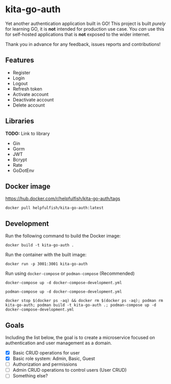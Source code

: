 # kita-go-auth

Yet another authentication application built in GO! This project is built _purely_ for learning GO, it is **not** intended for production use case.
You _can_ use this for self-hosted applications that is **not** exposed to the wider internet.

Thank you in advance for any feedback, issues reports and contributions!

## Features

- Register
- Login
- Logout
- Refresh token
- Activate account
- Deactivate account
- Delete account

## Libraries

**TODO:** Link to library

- Gin
- Gorm
- JWT
- Bcrypt
- Rate
- GoDotEnv

## Docker image

https://hub.docker.com/r/helpfulfish/kita-go-auth/tags

```
docker pull helpfulfish/kita-go-auth:latest
```

## Development

Run the following command to build the Docker image:

```
docker build -t kita-go-auth .
```

Run the container with the built image:

```
docker run -p 3001:3001 kita-go-auth
```

Run using `docker-compose` or `podman-compose` (Recommended)

```
docker-compose up -d docker-compose-development.yml
```

```
podman-compose up -d docker-compose-development.yml
```

```
docker stop $(docker ps -aq) && docker rm $(docker ps -aq); podman rm kita-go-auth; podman build -t kita-go-auth .; podman-compose up -d docker-compose-development.yml
```

## Goals

Including the list below, the goal is to create a microservice focused on authentication and user management as a domain.

- [x] Basic CRUD operations for user
- [x] Basic role system: Admin, Basic, Guest
- [ ] Authorization and permissions
- [ ] Admin CRUD operations to control users (User CRUD)
- [ ] Something else?
